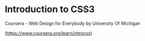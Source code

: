 # Introduction to CSS3

Coursera - Web Design for Everybody by University Of Michigan

(https://www.coursera.org/learn/introcss)
